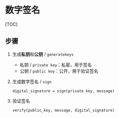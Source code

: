 # 数字签名

[TOC]

## 步骤

1. 生成**私钥**和**公钥** / `generatekeys`
    * 私钥 / `private key`：私密，用于签名
    * 公钥 / `public key`：公开，用于验证签名

2. 生成数字签名 / `sign`

    `digital_signature = sign(private key, message)`

3. 验证签名

    `verify(public_key, message, digital_signature)`

